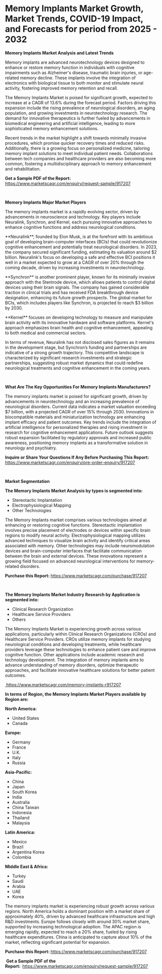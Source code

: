 <p><h1>Memory Implants Market Growth, Market Trends, COVID-19 Impact, and Forecasts for period from 2025 - 2032</h1></p><p><strong>Memory Implants Market Analysis and Latest Trends</strong></p>
<p><p>Memory implants are advanced neurotechnology devices designed to enhance or restore memory function in individuals with cognitive impairments such as Alzheimer's disease, traumatic brain injuries, or age-related memory decline. These implants involve the integration of electronics with biological tissue to both monitor and stimulate neural activity, fostering improved memory retention and recall.</p><p>The Memory Implants Market is poised for significant growth, expected to increase at a CAGR of 13.6% during the forecast period. Factors driving this expansion include the rising prevalence of neurological disorders, an aging population, and growing investments in neurotechnology research. The demand for innovative therapeutics is further fueled by advancements in biomedical engineering and artificial intelligence, leading to more sophisticated memory enhancement solutions.</p><p>Recent trends in the market highlight a shift towards minimally invasive procedures, which promise quicker recovery times and reduced risks. Additionally, there is a growing focus on personalized medicine, tailoring memory implant solutions to meet individual patient needs. Collaborations between tech companies and healthcare providers are also becoming more common, fostering a multidisciplinary approach to memory enhancement and rehabilitation.</p></p>
<p><strong>Get a Sample PDF of the Report:&nbsp;</strong> <a href="https://www.marketscagr.com/enquiry/request-sample/917207?utm_campaign=3065&utm_medium=2&utm_source=Github&utm_content=ia&utm_term=17042025&utm_id=memory-implants">https://www.marketscagr.com/enquiry/request-sample/917207</a></p>
<p>&nbsp;</p>
<p><strong>Memory Implants Major Market Players</strong></p>
<p><p>The memory implants market is a rapidly evolving sector, driven by advancements in neuroscience and technology. Key players include Neuralink, Synchron, and Kernel, each pursuing innovative approaches to enhance cognitive functions and address neurological conditions.</p><p>**Neuralink**, founded by Elon Musk, is at the forefront with its ambitious goal of developing brain-computer interfaces (BCIs) that could revolutionize cognitive enhancement and potentially treat neurological disorders. In 2023, the company secured significant funding, estimating its valuation around $2 billion. Neuralink's focus on developing a safe and effective BCI positions it well in a market expected to grow at a CAGR of over 20% through the coming decade, driven by increasing investments in neurotechnology.</p><p>**Synchron** is another prominent player, known for its minimally invasive approach with the Stentrode device, which allows patients to control digital devices using their brain signals. The company has gained considerable traction in clinical trials and has received FDA breakthrough device designation, enhancing its future growth prospects. The global market for BCIs, which includes players like Synchron, is projected to reach $3 billion by 2030.</p><p>**Kernel** focuses on developing technology to measure and manipulate brain activity with its innovative hardware and software platforms. Kernel's approach emphasizes brain health and cognitive enhancement, appealing to both medical and commercial sectors. </p><p>In terms of revenue, Neuralink has not disclosed sales figures as it remains in the development stage, but Synchron’s funding and partnerships are indicative of a strong growth trajectory. This competitive landscape is characterized by significant research investments and strategic partnerships, suggesting robust market dynamics that could redefine neurological treatments and cognitive enhancement in the coming years.</p></p>
<p>&nbsp;</p>
<p><strong>What Are The Key Opportunities For Memory Implants Manufacturers?</strong></p>
<p><p>The memory implants market is poised for significant growth, driven by advancements in neurotechnology and an increasing prevalence of neurological disorders. Current data indicates a market valuation exceeding $7 billion, with a projected CAGR of over 15% through 2030. Innovations in biocompatible materials and miniaturization technology are enhancing implant efficacy and patient outcomes. Key trends include the integration of artificial intelligence for personalized therapies and rising investment in research for cognitive enhancement applications. Future outlook suggests robust expansion facilitated by regulatory approvals and increased public awareness, positioning memory implants as a transformative solution in neurology and psychiatry.</p></p>
<p><strong>Inquire or Share Your Questions If Any Before Purchasing This Report:</strong> <a href="https://www.marketscagr.com/enquiry/pre-order-enquiry/917207?utm_campaign=3065&utm_medium=2&utm_source=Github&utm_content=ia&utm_term=17042025&utm_id=memory-implants">https://www.marketscagr.com/enquiry/pre-order-enquiry/917207</a></p>
<p>&nbsp;</p>
<p><strong>Market Segmentation</strong></p>
<p><strong>The Memory Implants Market Analysis by types is segmented into:</strong></p>
<p><ul><li>Stereotactic Implantation</li><li>Electrophysiological Mapping</li><li>Other Technologies</li></ul></p>
<p><p>The Memory Implants market comprises various technologies aimed at enhancing or restoring cognitive functions. Stereotactic implantation involves precise placement of electrodes or devices within specific brain regions to modify neural activity. Electrophysiological mapping utilizes advanced techniques to visualize brain activity and identify critical areas associated with memory. Other technologies may include neuromodulation devices and brain-computer interfaces that facilitate communication between the brain and external devices. These innovations represent a growing field focused on advanced neurological interventions for memory-related disorders.</p></p>
<p><strong>Purchase this Report:&nbsp;</strong><a href="https://www.marketscagr.com/purchase/917207?utm_campaign=3065&utm_medium=2&utm_source=Github&utm_content=ia&utm_term=17042025&utm_id=memory-implants">https://www.marketscagr.com/purchase/917207</a></p>
<p>&nbsp;</p>
<p><strong>The Memory Implants Market Industry Research by Application is segmented into:</strong></p>
<p><ul><li>Clinical Research Organization</li><li>Healthcare Service Providers</li><li>Others</li></ul></p>
<p><p>The Memory Implants Market is experiencing growth across various applications, particularly within Clinical Research Organizations (CROs) and Healthcare Service Providers. CROs utilize memory implants for studying neurological conditions and developing treatments, while healthcare providers leverage these technologies to enhance patient care and improve cognitive function. Other applications include academic research and technology development. The integration of memory implants aims to advance understanding of memory disorders, optimize therapeutic approaches, and facilitate innovative healthcare solutions for better patient outcomes.</p></p>
<p><a href="https://www.marketscagr.com/memory-implants-r917207?utm_campaign=3065&utm_medium=2&utm_source=Github&utm_content=ia&utm_term=17042025&utm_id=memory-implants">&nbsp;https://www.marketscagr.com/memory-implants-r917207</a></p>
<p><strong>In terms of Region, the Memory Implants Market Players available by Region are:</strong></p>
<p>
    <p> <strong> North America: </strong>
        <ul>
            <li>United States</li>
            <li>Canada</li>
        </ul>
        </p> 
    <p> <strong> Europe: </strong>
        <ul>
            <li>Germany</li>
            <li>France</li>
            <li>U.K.</li>
            <li>Italy</li>
            <li>Russia</li>
        </ul>
        </p> 
    <p> <strong> Asia-Pacific: </strong>
        <ul>
            <li>China</li>
            <li>Japan</li>
            <li>South Korea</li>
            <li>India</li>
            <li>Australia</li>
            <li>China Taiwan</li>
            <li>Indonesia</li>
            <li>Thailand</li>
            <li>Malaysia</li>
        </ul>
        </p> 
    <p> <strong> Latin America: </strong>
        <ul>
            <li>Mexico</li>
            <li>Brazil</li>
            <li>Argentina Korea</li>
            <li>Colombia</li>
        </ul>
        </p> 
    <p> <strong> Middle East & Africa: </strong>
        <ul>
            <li>Turkey</li>
            <li>Saudi</li>
            <li>Arabia</li>
            <li>UAE</li>
            <li>Korea</li>
        </ul>
    </p>
    </p>
<p><p>The memory implants market is experiencing robust growth across various regions. North America holds a dominant position with a market share of approximately 40%, driven by advanced healthcare infrastructure and high R&D investments. Europe follows closely with around 30% market share, supported by increasing technological adoption. The APAC region is emerging rapidly, expected to reach a 20% share, fueled by rising healthcare expenditures. China is anticipated to capture about 10% of the market, reflecting significant potential for expansion. </p></p>
<p><strong>Purchase this Report: </strong><a href="https://www.marketscagr.com/purchase/917207?utm_campaign=3065&utm_medium=2&utm_source=Github&utm_content=ia&utm_term=17042025&utm_id=memory-implants">https://www.marketscagr.com/purchase/917207</a></p>
<p>&nbsp;<strong>Get a Sample PDF of the Report:&nbsp;&nbsp;</strong><a href="https://www.marketscagr.com/enquiry/request-sample/917207?utm_campaign=3065&utm_medium=2&utm_source=Github&utm_content=ia&utm_term=17042025&utm_id=memory-implants">https://www.marketscagr.com/enquiry/request-sample/917207</a></p>
<p><strong></strong></p>
<p><p></p><p></p><p></p></p>